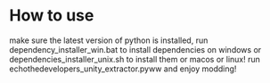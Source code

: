 # How to use
make sure the latest version of python is installed,
run dependency_installer_win.bat to install dependencies on windows or dependencies_installer_unix.sh to install them or macos or linux!
run echothedevelopers_unity_extractor.pyww and enjoy modding!
